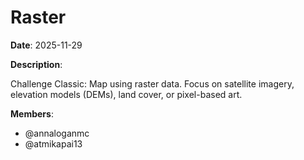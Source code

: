 # Raster

**Date**: 2025-11-29

**Description**:

Challenge Classic: Map using raster data. Focus on satellite imagery, elevation models (DEMs), land cover, or pixel-based art.

**Members**:
- @annaloganmc
- @atmikapai13
